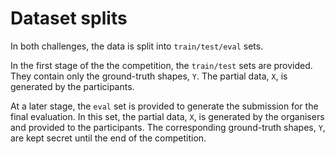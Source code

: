 # Dataset splits

In both challenges, the data is split into `train/test/eval` sets.

In the first stage of the the competition, the `train/test` sets are provided.
They contain only the ground-truth shapes, `Y`.
The partial data, `X`, is generated by the participants.

At a later stage, the `eval` set is provided to generate the submission for the
final evaluation.
In this set, the partial data, `X`, is generated by the organisers and provided
to the participants.
The corresponding ground-truth shapes, `Y`, are kept secret until the end of
the competition.
